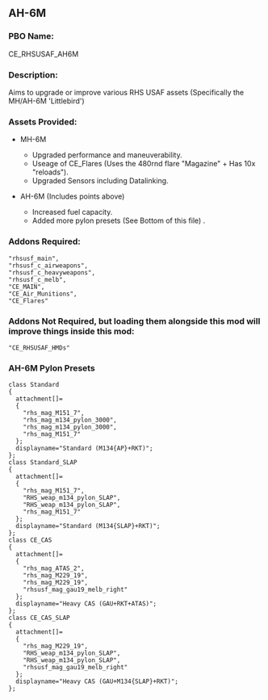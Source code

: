 ## AH-6M

### PBO Name: 
CE_RHSUSAF_AH6M

### Description: 
Aims to upgrade or improve various RHS USAF assets (Specifically the MH/AH-6M 'Littlebird')

### Assets Provided:
- MH-6M
  - Upgraded performance and maneuverability.
  - Useage of CE_Flares (Uses the 480rnd flare "Magazine" + Has 10x "reloads").
  - Upgraded Sensors including Datalinking.

- AH-6M (Includes points above)
  - Increased fuel capacity.
  - Added more pylon presets (See Bottom of this file) .
 

### Addons Required:
```
"rhsusf_main",
"rhsusf_c_airweapons",
"rhsusf_c_heavyweapons",
"rhsusf_c_melb",
"CE_MAIN",
"CE_Air_Munitions",
"CE_Flares"
```

### Addons Not Required, but loading them alongside this mod will improve things inside this mod:
```
"CE_RHSUSAF_HMDs"
```

### AH-6M Pylon Presets
```
class Standard
{
  attachment[]=
  {
    "rhs_mag_M151_7",
    "rhs_mag_m134_pylon_3000",
    "rhs_mag_m134_pylon_3000",
    "rhs_mag_M151_7"
  };
  displayname="Standard (M134{AP}+RKT)";
};
class Standard_SLAP
{
  attachment[]=
  {
    "rhs_mag_M151_7",
    "RHS_weap_m134_pylon_SLAP",
    "RHS_weap_m134_pylon_SLAP",
    "rhs_mag_M151_7"
  };
  displayname="Standard (M134{SLAP}+RKT)";
};
class CE_CAS
{
  attachment[]=
  {
    "rhs_mag_ATAS_2",
    "rhs_mag_M229_19",
    "rhs_mag_M229_19",
    "rhsusf_mag_gau19_melb_right"
  };
  displayname="Heavy CAS (GAU+RKT+ATAS)";
};
class CE_CAS_SLAP
{
  attachment[]=
  {
    "rhs_mag_M229_19",
    "RHS_weap_m134_pylon_SLAP",
    "RHS_weap_m134_pylon_SLAP",
    "rhsusf_mag_gau19_melb_right"
  };
  displayname="Heavy CAS (GAU+M134{SLAP}+RKT)";
};
```
